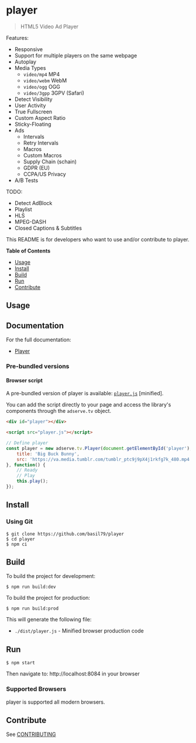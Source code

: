# player

> HTML5 Video Ad Player

Features:

- Responsive
- Support for multiple players on the same webpage
- Autoplay
- Media Types
  - `video/mp4` MP4
  - `video/webm` WebM
  - `video/ogg` OGG
  - `video/3gpp` 3GPV (Safari)
- Detect Visibility
- User Activity
- True Fullscreen
- Custom Aspect Ratio
- Sticky-Floating
- Ads
  - Intervals
  - Retry Intervals
  - Macros
  - Custom Macros
  - Supply Chain (schain)
  - GDPR (EU)
  - CCPA/US Privacy
- A/B Tests

TODO:

- Detect AdBlock
- Playlist
- HLS
- MPEG-DASH
- Closed Captions & Subtitles

This README is for developers who want to use and/or contribute to player.

**Table of Contents**

- [Usage](#Usage)
- [Install](#Install)
- [Build](#Build)
- [Run](#Run)
- [Contribute](#Contribute)


## Usage



## Documentation

For the full documentation:

* [Player](docs/PLAYER.md)

### Pre-bundled versions

#### Browser script

A pre-bundled version of player is available: [`player.js`](dist/player.js) [minified].

You can add the script directly to your page and access the library's components through the `adserve.tv` object.

```html
<div id="player"></div>

<script src="player.js"></script>
```

```javascript
// Define player
const player = new adserve.tv.Player(document.getElementById('player'), {
    title: 'Big Buck Bunny',
    src: 'https://va.media.tumblr.com/tumblr_ptc9j9pX4j1rkfg7k_480.mp4',
}, function() {
    // Ready
    // Play
    this.play();
});
```

## Install

### Using Git

    $ git clone https://github.com/basil79/player
    $ cd player
    $ npm ci


## Build

To build the project for development:

    $ npm run build:dev

To build the project for production:

    $ npm run build:prod

This will generate the following file:

+ `./dist/player.js` - Minified browser production code

## Run

    $ npm start

Then navigate to: http://localhost:8084 in your browser

### Supported Browsers

player is supported all modern browsers.

## Contribute

See [CONTRIBUTING](./CONTRIBUTING.md)
